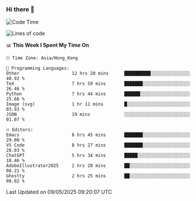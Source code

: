 ### Hi there 👋

<!--
**nicehiro/nicehiro** is a ✨ _special_ ✨ repository because its `README.md` (this file) appears on your GitHub profile.

Here are some ideas to get you started:

- 🔭 I’m currently working on ...
- 🌱 I’m currently learning ...
- 👯 I’m looking to collaborate on ...
- 🤔 I’m looking for help with ...
- 💬 Ask me about ...
- 📫 How to reach me: ...
- 😄 Pronouns: ...
- ⚡ Fun fact: ...
-->

<!--START_SECTION:waka-->
![Code Time](http://img.shields.io/badge/Code%20Time-640%20hrs%2018%20mins-blue)

![Lines of code](https://img.shields.io/badge/From%20Hello%20World%20I%27ve%20Written-1.7%20million%20lines%20of%20code-blue)

📊 **This Week I Spent My Time On** 

```text
🕑︎ Time Zone: Asia/Hong_Kong

💬 Programming Languages: 
Other                    12 hrs 20 mins      ██████████░░░░░░░░░░░░░░░   40.92 % 
TeX                      7 hrs 59 mins       ███████░░░░░░░░░░░░░░░░░░   26.46 % 
Python                   7 hrs 44 mins       ██████░░░░░░░░░░░░░░░░░░░   25.66 % 
Image (svg)              1 hr 11 mins        █░░░░░░░░░░░░░░░░░░░░░░░░   03.93 % 
JSON                     19 mins             ░░░░░░░░░░░░░░░░░░░░░░░░░   01.07 % 

🔥 Editors: 
Emacs                    8 hrs 45 mins       ███████░░░░░░░░░░░░░░░░░░   29.00 % 
VS Code                  8 hrs 27 mins       ███████░░░░░░░░░░░░░░░░░░   28.03 % 
ChatGPT                  5 hrs 34 mins       █████░░░░░░░░░░░░░░░░░░░░   18.46 % 
AdobeIllustrator2025     2 hrs 28 mins       ██░░░░░░░░░░░░░░░░░░░░░░░   08.21 % 
Ghostty                  2 hrs 25 mins       ██░░░░░░░░░░░░░░░░░░░░░░░   08.02 % 
```


 Last Updated on 09/05/2025 09:20:07 UTC
<!--END_SECTION:waka-->
